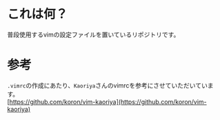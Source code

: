 ﻿# これは何？
普段使用するvimの設定ファイルを置いているリポジトリです。

# 参考
`.vimrc`の作成にあたり、`Kaoriya`さんのvimrcを参考にさせていただいています。  
[https://github.com/koron/vim-kaoriya](https://github.com/koron/vim-kaoriya)

